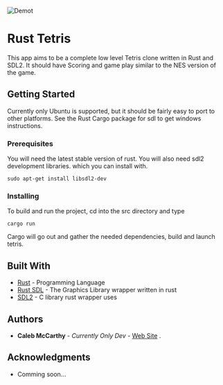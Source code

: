 

![Demot](https://raw.githubusercontent.com/camccar/RustTetris/master/src/assets/demo.jpg)

# Rust Tetris

This app aims to be a complete low level Tetris clone written in Rust and SDL2. It should have
Scoring and game play similar to the NES version of the game.

## Getting Started

Currently only Ubuntu is supported, but it should be fairly 
easy to port to other platforms. See the Rust Cargo package for sdl to get windows instructions.

### Prerequisites

You will need the latest stable version of rust. You will also need sdl2 development libraries. which you can install with.

```
sudo apt-get install libsdl2-dev
```

### Installing

To build and run the project, cd into the src directory and type 

```
cargo run
```

Cargo will go out and gather the needed dependencies, build and launch tetris.


## Built With

* [Rust](https://www.rust-lang.org/en-US/) - Programming Language
* [Rust SDL](https://github.com/Rust-SDL2/rust-sdl2) - The Graphics Library wrapper written in rust
* [SDL2](https://www.libsdl.org/download-2.0.php) - C library rust wrapper uses



## Authors

* **Caleb McCarthy** - *Currently Only Dev* - [Web Site](http://calebmccarthy.io)
.

## Acknowledgments

* Comming soon...

